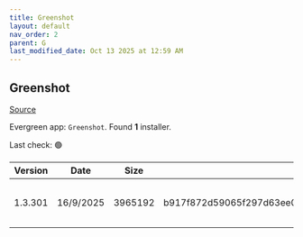 ```yaml
---
title: Greenshot
layout: default
nav_order: 2
parent: G
last_modified_date: Oct 13 2025 at 12:59 AM
---
```


## Greenshot

[Source](https://getgreenshot.org/)

Evergreen app: `Greenshot`. Found **1** installer.

Last check: 🟢

| Version | Date      | Size    | Sha256                                                           | Architecture | InstallerType | Type | URI                                                                                                                                                                                                                    |
| ------- | --------- | ------- | ---------------------------------------------------------------- | ------------ | ------------- | ---- | ---------------------------------------------------------------------------------------------------------------------------------------------------------------------------------------------------------------------- |
| 1.3.301 | 16/9/2025 | 3965192 | b917f872d59065f297d63ee0f7228eb78d147f14af9be4fba950d1e8970a4be3 | x86          | Default       | exe  | [https://github.com/greenshot/greenshot/releases/download/v1.3.301/Greenshot-INSTALLER-1.3.301-RELEASE.exe](https://github.com/greenshot/greenshot/releases/download/v1.3.301/Greenshot-INSTALLER-1.3.301-RELEASE.exe) |
